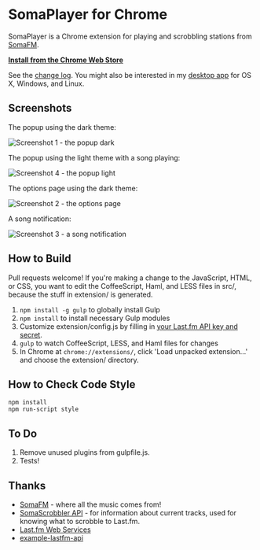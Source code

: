 # SomaPlayer for Chrome

SomaPlayer is a Chrome extension for playing and scrobbling stations from [SomaFM](http://somafm.com).

**[Install from the Chrome Web Store](https://chrome.google.com/webstore/detail/somaplayer/dpcghdgbhjkihgnnbojldhjmcbieofgo?hl=en&gl=US&authuser=1)**

See the [change log](CHANGELOG.md). You might also be interested in my [desktop app](https://github.com/cheshire137/huxleyfm) for OS X, Windows, and Linux.

## Screenshots

The popup using the dark theme:

![Screenshot 1 - the popup dark](https://raw.githubusercontent.com/cheshire137/soma-chrome/master/screenshot.png)

The popup using the light theme with a song playing:

![Screenshot 4 - the popup light](https://raw.githubusercontent.com/cheshire137/soma-chrome/master/screenshot4.png)

The options page using the dark theme:

![Screenshot 2 - the options page](https://raw.githubusercontent.com/cheshire137/soma-chrome/master/screenshot2.png)

A song notification:

![Screenshot 3 - a song notification](https://raw.githubusercontent.com/cheshire137/soma-chrome/master/screenshot3.png)

## How to Build

Pull requests welcome! If you're making a change to the JavaScript, HTML, or CSS, you want to edit the CoffeeScript, Haml, and LESS files in src/, because the stuff in extension/ is generated.

1. `npm install -g gulp` to globally install Gulp
1. `npm install` to install necessary Gulp modules
1. Customize extension/config.js by filling in [your Last.fm API key and secret](http://www.last.fm/api/accounts).
1. `gulp` to watch CoffeeScript, LESS, and Haml files for changes
1. In Chrome at `chrome://extensions/`, click 'Load unpacked extension...' and choose the extension/ directory.

## How to Check Code Style

    npm install
    npm run-script style

## To Do

1. Remove unused plugins from gulpfile.js.
1. Tests!

## Thanks

- [SomaFM](http://somafm.com/) - where all the music comes from!
- [SomaScrobbler API](http://api.somascrobbler.com/) - for information about current tracks, used for knowing what to scrobble to Last.fm.
- [Last.fm Web Services](http://www.last.fm/api)
- [example-lastfm-api](https://github.com/soundsuggest/example-lastfm-api)
